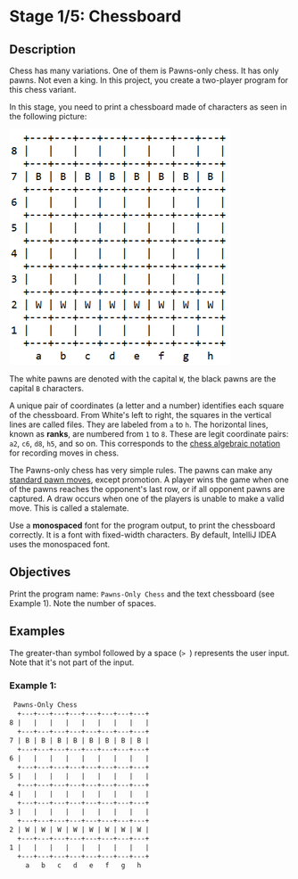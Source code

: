 # Stage 1/5: Chessboard
## Description
Chess has many variations. One of them is Pawns-only chess. It has only pawns. Not even a king. In this project, you create a two-player program for this chess variant.

In this stage, you need to print a chessboard made of characters as seen in the following picture:

![Chessboard scheme](chessboard.png)

The white pawns are denoted with the capital `W`, the black pawns are the capital `B` characters.

A unique pair of coordinates (a letter and a number) identifies each square of the chessboard. From White's left to right, the squares in the vertical lines are called files. They are labeled from `a` to `h`. The horizontal lines, known as <b>ranks</b>, are numbered from `1` to `8`. These are legit coordinate pairs: `a2`, `c6`, `d8`, `h5`, and so on. This corresponds to the <a href="https://en.wikipedia.org/wiki/Algebraic_notation_(chess)">chess algebraic notation</a> for recording moves in chess.

The Pawns-only chess has very simple rules. The pawns can make any <a href="https://en.wikipedia.org/wiki/Pawn_(chess)">standard pawn moves</a>, except promotion. A player wins the game when one of the pawns reaches the opponent's last row, or if all opponent pawns are captured. A draw occurs when one of the players is unable to make a valid move. This is called a stalemate.

Use a <b>monospaced</b> font for the program output, to print the chessboard correctly. It is a font with fixed-width characters. By default, IntelliJ IDEA uses the monospaced font.

## Objectives
Print the program name: `Pawns-Only Chess` and the text chessboard (see Example 1). Note the number of spaces.

## Examples
The greater-than symbol followed by a space (`> `) represents the user input. Note that it's not part of the input.

### Example 1:
```
 Pawns-Only Chess
  +---+---+---+---+---+---+---+---+
8 |   |   |   |   |   |   |   |   |
  +---+---+---+---+---+---+---+---+
7 | B | B | B | B | B | B | B | B |
  +---+---+---+---+---+---+---+---+
6 |   |   |   |   |   |   |   |   |
  +---+---+---+---+---+---+---+---+
5 |   |   |   |   |   |   |   |   |
  +---+---+---+---+---+---+---+---+
4 |   |   |   |   |   |   |   |   |
  +---+---+---+---+---+---+---+---+
3 |   |   |   |   |   |   |   |   |
  +---+---+---+---+---+---+---+---+
2 | W | W | W | W | W | W | W | W |
  +---+---+---+---+---+---+---+---+
1 |   |   |   |   |   |   |   |   |
  +---+---+---+---+---+---+---+---+
    a   b   c   d   e   f   g   h
```
